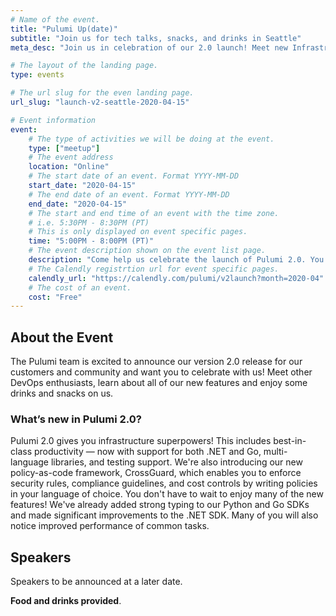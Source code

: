```yaml
---
# Name of the event.
title: "Pulumi Up(date)"
subtitle: "Join us for tech talks, snacks, and drinks in Seattle"
meta_desc: "Join us in celebration of our 2.0 launch! Meet new Infrastructure as Code enthusiasts and enjoy some drinks and snacks on us."

# The layout of the landing page.
type: events

# The url slug for the even landing page.
url_slug: "launch-v2-seattle-2020-04-15"

# Event information
event:
    # The type of activities we will be doing at the event.
    type: ["meetup"]
    # The event address
    location: "Online"
    # The start date of an event. Format YYYY-MM-DD
    start_date: "2020-04-15"
    # The end date of an event. Format YYYY-MM-DD
    end_date: "2020-04-15"
    # The start and end time of an event with the time zone.
    # i.e. 5:30PM - 8:30PM (PT)
    # This is only displayed on event specific pages.
    time: "5:00PM - 8:00PM (PT)"
    # The event description shown on the event list page.
    description: "Come help us celebrate the launch of Pulumi 2.0. You’ll get to hear from current Pulumi users, partners and staff."
    # The Calendly registrtion url for event specific pages.
    calendly_url: "https://calendly.com/pulumi/v2launch?month=2020-04"
    # The cost of an event.
    cost: "Free"
---
```


## About the Event

The Pulumi team is excited to announce our version 2.0 release for our customers and community and want you to celebrate with us! Meet other DevOps enthusiasts, learn about all of our new features and enjoy some drinks and snacks on us.

### What’s new in Pulumi 2.0?

Pulumi 2.0 gives you infrastructure superpowers! This includes best-in-class productivity — now with support for both .NET and Go, multi-language libraries, and testing support.  We're also introducing our new policy-as-code framework, CrossGuard, which enables you to enforce security rules, compliance guidelines, and cost controls by writing policies in your language of choice.
You don't have to wait to enjoy many of the new features!  We've already added strong typing to our Python and Go SDKs and made significant improvements to the .NET SDK. Many of you will also notice improved performance of common tasks.

## Speakers

Speakers to be announced at a later date.

**Food and drinks provided**.
